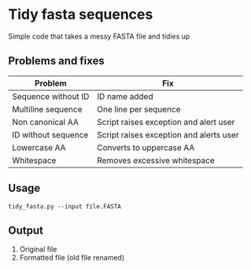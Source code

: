 # Tidy fasta sequences

Simple code that takes a messy FASTA file and tidies up

## Problems and fixes

| Problem                | Fix                                     |
|------------------------|-----------------------------------------|
| Sequence without ID    | ID name added                           |
| Multiline sequence     | One line per sequence                   |
| Non canonical AA       | Script raises exception and alert user  |
| ID without sequence    | Script raises exception and alerts user |
| Lowercase AA           | Converts to uppercase AA                |
| Whitespace             | Removes excessive whitespace            | 

## Usage

    tidy_fasta.py --input file.FASTA

## Output

1. Original file
2. Formatted file (old file renamed)
